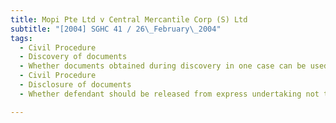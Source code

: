 ```yaml
---
title: Mopi Pte Ltd v Central Mercantile Corp (S) Ltd 
subtitle: "[2004] SGHC 41 / 26\_February\_2004"
tags:
  - Civil Procedure
  - Discovery of documents
  - Whether documents obtained during discovery in one case can be used in another case
  - Civil Procedure
  - Disclosure of documents
  - Whether defendant should be released from express undertaking not to use or disclose plaintiff\'s documents

---
```


